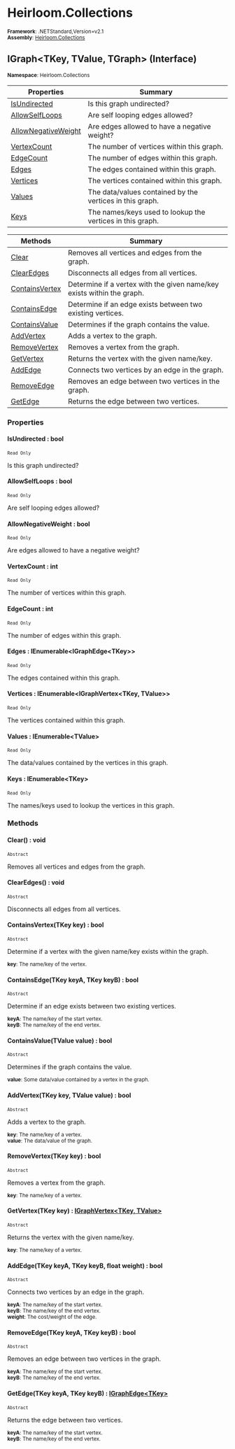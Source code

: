 # Heirloom.Collections

<small>**Framework**: .NETStandard,Version=v2.1</small>  
<small>**Assembly**: [Heirloom.Collections](../Heirloom.Collections/Heirloom.Collections.md)</small>  

## IGraph\<TKey, TValue, TGraph> (Interface)
<small>**Namespace**: Heirloom.Collections</small>  

| Properties                          | Summary                                                   |
|-------------------------------------|-----------------------------------------------------------|
| [IsUndirected](#ISU79739BDD)        | Is this graph undirected?                                 |
| [AllowSelfLoops](#ALLB65AF4B0)      | Are self looping edges allowed?                           |
| [AllowNegativeWeight](#ALL5C2502C8) | Are edges allowed to have a negative weight?              |
| [VertexCount](#VER996CD387)         | The number of vertices within this graph.                 |
| [EdgeCount](#EDG78704F9E)           | The number of edges within this graph.                    |
| [Edges](#EDG6DC48328)               | The edges contained within this graph.                    |
| [Vertices](#VER648B0F21)            | The vertices contained within this graph.                 |
| [Values](#VALE51C03E4)              | The data/values contained by the vertices in this graph.  |
| [Keys](#KEY3D37EC76)                | The names/keys used to lookup the vertices in this graph. |

| Methods                        | Summary                                                                |
|--------------------------------|------------------------------------------------------------------------|
| [Clear](#CLE4538C554)          | Removes all vertices and edges from the graph.                         |
| [ClearEdges](#CLEC3B6A45C)     | Disconnects all edges from all vertices.                               |
| [ContainsVertex](#CONEACA2150) | Determine if a vertex with the given name/key exists within the graph. |
| [ContainsEdge](#CON79C21D1A)   | Determine if an edge exists between two existing vertices.             |
| [ContainsValue](#CONEEF76259)  | Determines if the graph contains the value.                            |
| [AddVertex](#ADD75B09E92)      | Adds a vertex to the graph.                                            |
| [RemoveVertex](#REM489B3DD3)   | Removes a vertex from the graph.                                       |
| [GetVertex](#GET6E0FDD9F)      | Returns the vertex with the given name/key.                            |
| [AddEdge](#ADD9F66EC1A)        | Connects two vertices by an edge in the graph.                         |
| [RemoveEdge](#REMDD74603F)     | Removes an edge between two vertices in the graph.                     |
| [GetEdge](#GET7B3DE88F)        | Returns the edge between two vertices.                                 |

### Properties

#### <a name="ISU79739BDD"></a>IsUndirected : bool

<small>`Read Only`</small>

Is this graph undirected?

#### <a name="ALLB65AF4B0"></a>AllowSelfLoops : bool

<small>`Read Only`</small>

Are self looping edges allowed?

#### <a name="ALL5C2502C8"></a>AllowNegativeWeight : bool

<small>`Read Only`</small>

Are edges allowed to have a negative weight?

#### <a name="VER996CD387"></a>VertexCount : int

<small>`Read Only`</small>

The number of vertices within this graph.

#### <a name="EDG78704F9E"></a>EdgeCount : int

<small>`Read Only`</small>

The number of edges within this graph.

#### <a name="EDG6DC48328"></a>Edges : IEnumerable\<IGraphEdge\<TKey>>

<small>`Read Only`</small>

The edges contained within this graph.

#### <a name="VER648B0F21"></a>Vertices : IEnumerable\<IGraphVertex\<TKey, TValue>>

<small>`Read Only`</small>

The vertices contained within this graph.

#### <a name="VALE51C03E4"></a>Values : IEnumerable\<TValue>

<small>`Read Only`</small>

The data/values contained by the vertices in this graph.

#### <a name="KEY3D37EC76"></a>Keys : IEnumerable\<TKey>

<small>`Read Only`</small>

The names/keys used to lookup the vertices in this graph.

### Methods

#### <a name="CLE4538C554"></a>Clear() : void
<small>`Abstract`</small>

Removes all vertices and edges from the graph.

#### <a name="CLEC3B6A45C"></a>ClearEdges() : void
<small>`Abstract`</small>

Disconnects all edges from all vertices.

#### <a name="CONEACA2150"></a>ContainsVertex(TKey key) : bool
<small>`Abstract`</small>

Determine if a vertex with the given name/key exists within the graph.

<small>**key**: <param name="key">The name/key of the vertex.</param></small>  

#### <a name="CON79C21D1A"></a>ContainsEdge(TKey keyA, TKey keyB) : bool
<small>`Abstract`</small>

Determine if an edge exists between two existing vertices.

<small>**keyA**: <param name="keyA">The name/key of the start vertex.</param></small>  
<small>**keyB**: <param name="keyB">The name/key of the end vertex.</param></small>  

#### <a name="CONEEF76259"></a>ContainsValue(TValue value) : bool
<small>`Abstract`</small>

Determines if the graph contains the value.

<small>**value**: <param name="value">Some data/value contained by a vertex in the graph.</param></small>  

#### <a name="ADD75B09E92"></a>AddVertex(TKey key, TValue value) : bool
<small>`Abstract`</small>

Adds a vertex to the graph.

<small>**key**: <param name="key">The name/key of a vertex.</param></small>  
<small>**value**: <param name="value">The data/value of the graph.</param></small>  

#### <a name="REM489B3DD3"></a>RemoveVertex(TKey key) : bool
<small>`Abstract`</small>

Removes a vertex from the graph.

<small>**key**: <param name="key">The name/key of a vertex.</param></small>  

#### <a name="GET6E0FDD9F"></a>GetVertex(TKey key) : [IGraphVertex\<TKey, TValue>](Heirloom.Collections.IGraphVertex[TKey,TValue].md)
<small>`Abstract`</small>

Returns the vertex with the given name/key.

<small>**key**: <param name="key">The name/key of a vertex.</param></small>  

#### <a name="ADD9F66EC1A"></a>AddEdge(TKey keyA, TKey keyB, float weight) : bool
<small>`Abstract`</small>

Connects two vertices by an edge in the graph.

<small>**keyA**: <param name="keyA">The name/key of the start vertex.</param></small>  
<small>**keyB**: <param name="keyB">The name/key of the end vertex.</param></small>  
<small>**weight**: <param name="weight">The cost/weight of the edge.</param></small>  

#### <a name="REMDD74603F"></a>RemoveEdge(TKey keyA, TKey keyB) : bool
<small>`Abstract`</small>

Removes an edge between two vertices in the graph.

<small>**keyA**: <param name="keyA">The name/key of the start vertex.</param></small>  
<small>**keyB**: <param name="keyB">The name/key of the end vertex.</param></small>  

#### <a name="GET7B3DE88F"></a>GetEdge(TKey keyA, TKey keyB) : [IGraphEdge\<TKey>](Heirloom.Collections.IGraphEdge[TKey].md)
<small>`Abstract`</small>

Returns the edge between two vertices.

<small>**keyA**: <param name="keyA">The name/key of the start vertex.</param></small>  
<small>**keyB**: <param name="keyB">The name/key of the end vertex.</param></small>  

